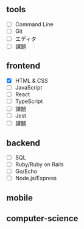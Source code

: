 # <name>

## tools

- [ ] Command Line
- [ ] Git
- [ ] エディタ
- [ ] 課題

## frontend

- [x] HTML & CSS
- [ ] JavaScript
- [ ] React
- [ ] TypeScript
- [ ] 課題
- [ ] Jest
- [ ] 課題

## backend

- [ ] SQL
- [ ] Ruby/Ruby on Rails
- [ ] Go/Echo
- [ ] Node.js/Express

## mobile

## computer-science
